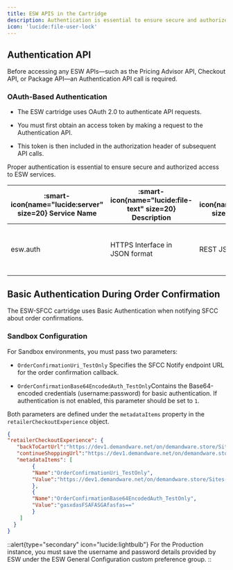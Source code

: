 ```yaml
---
title: ESW APIS in the Cartridge
description: Authentication is essential to ensure secure and authorized access to ESW services.
icon: 'lucide:file-user-lock'
---
```


## Authentication API

Before accessing any ESW APIs—such as the Pricing Advisor API, Checkout API, or Package API—an Authentication API call is required.

### OAuth-Based Authentication

- The ESW cartridge uses OAuth 2.0 to authenticate API requests.

- You must first obtain an access token by making a request to the Authentication API.

- This token is then included in the authorization header of subsequent API calls.

Proper authentication is essential to ensure secure and authorized access to ESW services.

<div class="flex flex-col">
  <div class="-m-1.5 overflow-x-auto">
    <div class="p-1.5 min-w-full inline-block align-middle">
      <div class="overflow-hidden">
        <table class="min-w-full divide-y divide-gray-200 dark:divide-neutral-700">
          <thead>
            <tr>
              <th scope="col" class="px-6 py-3 text-start text-xs font-medium text-gray-500 uppercase dark:text-neutral-500">
                :smart-icon{name="lucide:server" size=20} Service Name
              </th>
              <th scope="col" class="px-6 py-3 text-start text-xs font-medium text-gray-500 uppercase dark:text-neutral-500">
                :smart-icon{name="lucide:file-text" size=20} Description
              </th>
              <th scope="col" class="px-6 py-3 text-start text-xs font-medium text-gray-500 uppercase dark:text-neutral-500">
                :smart-icon{name="lucide:code" size=20} Interface
              </th>
              <th scope="col" class="px-6 py-3 text-start text-xs font-medium text-gray-500 uppercase dark:text-neutral-500">
                :smart-icon{name="lucide:clock" size=20} SLA
              </th>
              <th scope="col" class="px-6 py-3 text-start text-xs font-medium text-gray-500 uppercase dark:text-neutral-500">
                :smart-icon{name="lucide:info" size=20} Notes
              </th>
            </tr>
          </thead>
          <tbody class="divide-y divide-gray-200 dark:divide-neutral-700">
            <tr class="hover:bg-gray-100 dark:hover:bg-neutral-700">
              <td class="px-6 py-4 text-sm font-medium text-gray-800 dark:text-neutral-200 whitespace-nowrap">esw.auth</td>
              <td class="px-6 py-4 text-sm text-gray-800 dark:text-neutral-200">
                HTTPS Interface in JSON format
              </td>
              <td class="px-6 py-4 text-sm text-gray-800 dark:text-neutral-200">REST JSON</td>
              <td class="px-6 py-4 text-sm text-gray-800 dark:text-neutral-200">
                <ul class="list-disc ml-5 space-y-1">
                  <li><strong>Timeout:</strong> 30 sec</li>
                  <li><strong>Circuit Breaker:</strong> 20 calls</li>
                  <li><strong>Interval:</strong> 50 sec</li>
                </ul>
              </td>
              <td class="px-6 py-4 text-sm text-gray-800 dark:text-neutral-200">
                The client ID and client secret must be a part of the service configuration.
              </td>
            </tr>
          </tbody>
        </table>
      </div>
    </div>
  </div>
</div>

## Basic Authentication During Order Confirmation

The ESW-SFCC cartridge uses Basic Authentication when notifying SFCC about order confirmations.

### Sandbox Configuration

For Sandbox environments, you must pass two parameters:

- `OrderConfirmationUri_TestOnly` Specifies the SFCC Notify endpoint URL for the order confirmation callback.

- `OrderConfirmationBase64EncodedAuth_TestOnly`Contains the Base64-encoded credentials (username:password) for basic authentication.
If authentication is not enabled, this parameter should be set to `1`.

Both parameters are defined under the `metadataItems` property in the `retailerCheckoutExperience` object.

```json [Example]
{
"retailerCheckoutExperience": {
   "backToCartUrl":"https://dev1.demandware.net/on/demandware.store/Sites-RefArch-Site/en_US/Cart-Show",
   "continueShoppingUrl":"https://dev1.demandware.net/on/demandware.store/Sites-RefArch-Site/en_US/Home-Show",
   "metadataItems": [
        { 
        "Name":"OrderConfirmationUri_TestOnly",
        "Value":"https://dev1.demandware.net/on/demandware.store/Sites-RefArch-Site/en_US/EShopWorld-NotifyV2"
        },
        {
        "Name":"OrderConfirmationBase64EncodedAuth_TestOnly",
        "Value":"gasxdasFSAFASGAfasfas=="
        } 
    ]
  }
}
```

::alert{type="secondary" icon="lucide:lightbulb"}
  For the Production instance, you must save the username and password details provided by ESW under the ESW General Configuration custom preference group.
::